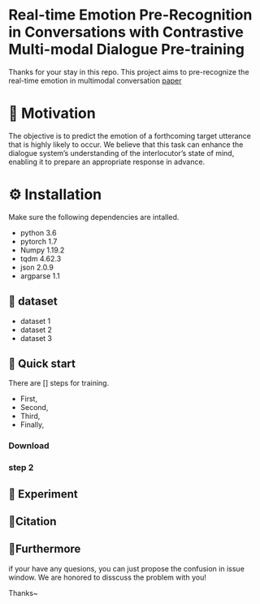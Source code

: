 # Real-time Emotion Pre-Recognition in Conversations with Contrastive Multi-modal Dialogue Pre-training
 Thanks for your stay in this repo.
 This project aims to pre-recognize the real-time emotion in multimodal conversation [paper](https://dl.acm.org/doi/10.1145/3583780.3615024)

# 🔎 Motivation
The objective is to predict the emotion of a forthcoming target
utterance that is highly likely to occur. We believe that this task can
enhance the dialogue system’s understanding of the interlocutor’s
state of mind, enabling it to prepare an appropriate response in
advance.

# ⚙️ Installation
Make sure the following dependencies are intalled.
- python 3.6
- pytorch 1.7
- Numpy 1.19.2
- tqdm 4.62.3
- json 2.0.9
- argparse 1.1


## 💾 dataset
- dataset 1
- dataset 2
- dataset 3

## 🚀 Quick start
There are [] steps for training.
- First,
- Second,
- Third,
- Finally,

### Download 


### step 2


## 🏁 Experiment 


## 📜Citation

## 🤘Furthermore

if your have any quesions, you can just propose the confusion in issue window. We are honored to disscuss the problem with you!

Thanks~

